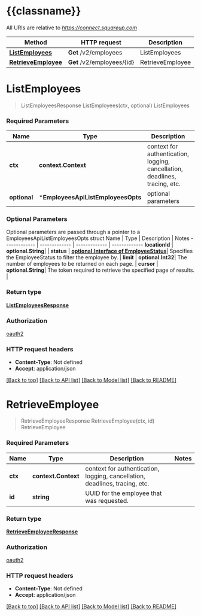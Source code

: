 # {{classname}}

All URIs are relative to *https://connect.squareup.com*

Method | HTTP request | Description
------------- | ------------- | -------------
[**ListEmployees**](EmployeesApi.md#ListEmployees) | **Get** /v2/employees | ListEmployees
[**RetrieveEmployee**](EmployeesApi.md#RetrieveEmployee) | **Get** /v2/employees/{id} | RetrieveEmployee

# **ListEmployees**
> ListEmployeesResponse ListEmployees(ctx, optional)
ListEmployees

### Required Parameters

Name | Type | Description  | Notes
------------- | ------------- | ------------- | -------------
 **ctx** | **context.Context** | context for authentication, logging, cancellation, deadlines, tracing, etc.
 **optional** | ***EmployeesApiListEmployeesOpts** | optional parameters | nil if no parameters

### Optional Parameters
Optional parameters are passed through a pointer to a EmployeesApiListEmployeesOpts struct
Name | Type | Description  | Notes
------------- | ------------- | ------------- | -------------
 **locationId** | **optional.String**|  | 
 **status** | [**optional.Interface of EmployeeStatus**](.md)| Specifies the EmployeeStatus to filter the employee by. | 
 **limit** | **optional.Int32**| The number of employees to be returned on each page. | 
 **cursor** | **optional.String**| The token required to retrieve the specified page of results. | 

### Return type

[**ListEmployeesResponse**](ListEmployeesResponse.md)

### Authorization

[oauth2](../README.md#oauth2)

### HTTP request headers

 - **Content-Type**: Not defined
 - **Accept**: application/json

[[Back to top]](#) [[Back to API list]](../README.md#documentation-for-api-endpoints) [[Back to Model list]](../README.md#documentation-for-models) [[Back to README]](../README.md)

# **RetrieveEmployee**
> RetrieveEmployeeResponse RetrieveEmployee(ctx, id)
RetrieveEmployee

### Required Parameters

Name | Type | Description  | Notes
------------- | ------------- | ------------- | -------------
 **ctx** | **context.Context** | context for authentication, logging, cancellation, deadlines, tracing, etc.
  **id** | **string**| UUID for the employee that was requested. | 

### Return type

[**RetrieveEmployeeResponse**](RetrieveEmployeeResponse.md)

### Authorization

[oauth2](../README.md#oauth2)

### HTTP request headers

 - **Content-Type**: Not defined
 - **Accept**: application/json

[[Back to top]](#) [[Back to API list]](../README.md#documentation-for-api-endpoints) [[Back to Model list]](../README.md#documentation-for-models) [[Back to README]](../README.md)

